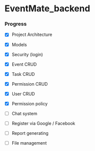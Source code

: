 # EventMate_backend

### Progress

- [x] Project Architecture
- [x] Models
- [x] Security (login)
- [x] Event CRUD
- [x] Task CRUD
- [x] Permission CRUD
- [x] User CRUD
- [x] Permission policy
- [ ] Chat system
- [ ] Register via Google / Facebook
- [ ] Report generating
- [ ] File management



